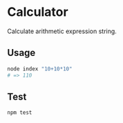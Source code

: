 # Calculator

Calculate arithmetic expression string.

## Usage

```sh
node index "10+10*10"
# => 110
```

## Test

```
npm test
```
